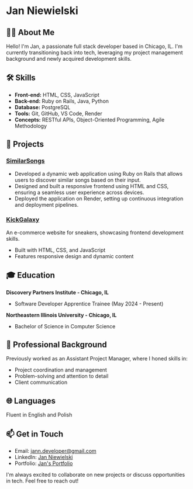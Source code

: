 # Jan Niewielski 

## 👨‍💻 About Me

Hello! I'm Jan, a passionate full stack developer based in Chicago, IL. I'm currently transitioning back into tech, leveraging my project management background and newly acquired development skills.

## 🛠 Skills

- **Front-end:** HTML, CSS, JavaScript
- **Back-end:** Ruby on Rails, Java, Python
- **Database:** PostgreSQL
- **Tools:** Git, GitHub, VS Code, Render
- **Concepts:** RESTful APIs, Object-Oriented Programming, Agile Methodology

## 🚀 Projects

### <a href="https://github.com/jniewiel/KickGalaxy">SimilarSongs</a>
-	Developed a dynamic web application using Ruby on Rails that allows users to discover similar songs based on their input.
-	Designed and built a responsive frontend using HTML and CSS, ensuring a seamless user experience across devices.
-	Deployed the application on Render, setting up continuous integration and deployment pipelines.

### <a href="https://github.com/jniewiel/similarsongs">KickGalaxy</a>
An e-commerce website for sneakers, showcasing frontend development skills.
- Built with HTML, CSS, and JavaScript
- Features responsive design and dynamic content

## 🎓 Education

**Discovery Partners Institute - Chicago, IL**
- Software Developer Apprentice Trainee (May 2024 - Present)

**Northeastern Illinois University - Chicago, IL**
- Bachelor of Science in Computer Science

## 💼 Professional Background

Previously worked as an Assistant Project Manager, where I honed skills in:
- Project coordination and management
- Problem-solving and attention to detail
- Client communication

## 🌐 Languages

Fluent in English and Polish

## 📫 Get in Touch

- Email: jann.developer@gmail.com
- LinkedIn: [Jan Niewielski](https://www.linkedin.com/in/jniewiel/)
- Portfolio: [Jan's Portfolio](https://itsjan.webflow.io/)

I'm always excited to collaborate on new projects or discuss opportunities in tech. Feel free to reach out!
